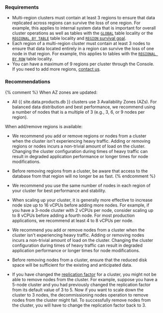 ### Requirements

- Multi-region clusters must contain at least 3 regions to ensure that data replicated across regions can survive the loss of one region. For example, this applies to internal system data that is important for overall cluster operations as well as tables with the [`GLOBAL`](../{{site.versions["stable"]}}/global-tables.html) table locality or the [`REGIONAL BY TABLE`](../{{site.versions["stable"]}}/regional-tables.html#regional-tables) table locality and [`REGION` survival goal](../{{site.versions["stable"]}}/multiregion-overview.html#surviving-region-failures). 
-  Each region of a multi-region cluster must contain at least 3 nodes to ensure that data located entirely in a region can survive the loss of one node in that region. For example, this applies to tables with the [`REGIONAL BY ROW`](../{{site.versions["stable"]}}/regional-tables.html#regional-by-row-tables) table locality. 
- You can have a maximum of 9 regions per cluster through the Console. If you need to add more regions, [contact us](https://support.cockroachlabs.com).

### Recommendations
{% comment %}
When AZ zones are updated:
- All {{ site.data.products.db }} clusters use 3 Availability Zones (AZs). For balanced data distribution and best performance, we recommend using a number of nodes that is a multiple of 3 (e.g., 3, 6, or 9 nodes per region).

When add/remove regions is available:
- We recommend you add or remove regions or nodes from a cluster when the cluster isn't experiencing heavy traffic. Adding or removing regions or nodes incurs a non-trivial amount of load on the cluster. Changing the cluster configuration during times of heavy traffic can result in degraded application performance or longer times for node modifications.
- Before removing regions from a cluster, be aware that access to the database from that region will no longer be as fast.
{% endcomment %}

- We recommend you use the same number of nodes in each region of your cluster for best performance and stability.
- When scaling up your cluster, it is generally more effective to increase node size up to 16 vCPUs before adding more nodes. For example, if you have a 3-node cluster with 2 vCPUs per node, consider scaling up to 8 vCPUs before adding a fourth node. For most production applications, we recommend at least 4 to 8 vCPUs per node.
- We recommend you add or remove nodes from a cluster when the cluster isn't experiencing heavy traffic. Adding or removing nodes incurs a non-trivial amount of load on the cluster. Changing the cluster configuration during times of heavy traffic can result in degraded application performance or longer times for node modifications.
- Before removing nodes from a cluster, ensure that the reduced disk space will be sufficient for the existing and anticipated data. 
- If you have changed the [replication factor](../{{site.versions["stable"]}}/configure-zone.html) for a cluster, you might not be able to remove nodes from the cluster. For example, suppose you have a 5-node cluster and you had previously changed the replication factor from its default value of 3 to 5. Now if you want to scale down the cluster to 3 nodes, the decommissioning nodes operation to remove nodes from the cluster might fail. To successfully remove nodes from the cluster, you will have to change the replication factor back to 3.